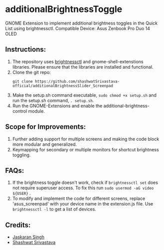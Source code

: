 # additionalBrightnessToggle
GNOME Extension to implement additional brightness toggles in the Quick List using brightnessctl.
Compatible Device: Asus Zenbook Pro Duo 14 OLED

## Instructions:
  1. The repository uses [brightnessctl](https://github.com/Hummer12007/brightnessctl) and gnome-shell-extenstions libraries. Please ensure that the libraries are installed and functional.
  2. Clone the git repo:
     ```
     git clone https://github.com/shashwatSrivastava-official/additionalBrightnessSlider_Screenpad
     ```
  3. Make the setup.sh command executable, ``` sudo chmod +x setup.sh ``` and run the setup.sh command, ``` . setup.sh ```.
  4. Run the GNOME-Extensions and enable the additional-brightness-control module.

## Scope for Improvements:
  1. Further adding support for multiple screens and making the code block more modular and generalized.
  2. Keymapping for secondary or multiple monitors for shortcut brightness toggling.

## FAQs:
  1. If the brightness toggle doesn't work, check if ``` brightnessctl set ``` does not require superuser access. To fix this run ``` sudo usermod -aG video ${USER} ``` .
  2. To modify and implement the code for different screens, replace 'asus_screenpad' with your device name in the extension.js file. Use ``` brightnessctl -l ``` to get a list of devices.

## Credits:
 - [Jaskaran Singh](https://github.com/jksjaz)
 - [Shashwat Srivastava](https://github.com/shashwatSrivastava-official)
